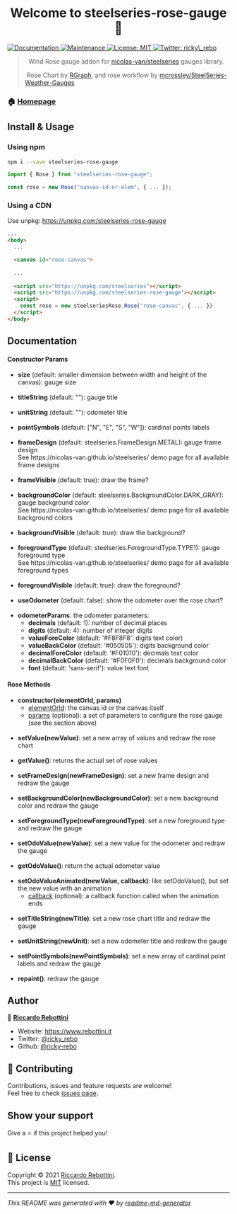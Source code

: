 <h1 align="center">Welcome to steelseries-rose-gauge 👋</h1>
<p>
  <a href="https://github.com/ricky-rebo/SteelSeries-Rose-Gauge#readme" target="_blank">
    <img alt="Documentation" src="https://img.shields.io/badge/documentation-yes-brightgreen.svg" />
  </a>
  <a href="https://github.com/ricky-rebo/SteelSeries-Rose-Gauge/graphs/commit-activity" target="_blank">
    <img alt="Maintenance" src="https://img.shields.io/badge/Maintained%3F-yes-green.svg" />
  </a>
  <a href="https://github.com/ricky-rebo/SteelSeries-Rose-Gauge/blob/master/LICENSE" target="_blank">
    <img alt="License: MIT" src="https://img.shields.io/github/license/ricky-rebo/steelseries-rose-gauge" />
  </a>
  <a href="https://twitter.com/ricky\_rebo" target="_blank">
    <img alt="Twitter: ricky\_rebo" src="https://img.shields.io/twitter/follow/ricky_rebo.svg?style=social" />
  </a>
</p>

> &nbsp;
> Wind Rose gauge addon for [nicolas-van/steelseries](https://github.com/nicolas-van/steelseries) gauges library.
> 
> &nbsp;Rose Chart by [RGraph](https://www.rgraph.net/canvas/rose.html), and rose workflow by [mcrossley/SteelSeries-Weather-Gauges](https://github.com/mcrossley/SteelSeries-Weather-Gauges)
> &nbsp;


### 🏠 [Homepage](https://github.com/ricky-rebo/SteelSeries-Rose-Gauge#readme)

## Install & Usage

### Using npm

```sh
npm i --save steelseries-rose-gauge
```

```ts
import { Rose } from "steelseries-rose-gauge";

const rose = new Rose("canvas-id-or-elem", { ... });
```


### Using a CDN

Use unpkg: https://unpkg.com/steelseries-rose-gauge

```html
...
<body>
  ...

  <canvas id="rose-canvas">
  
  ...
  
  <script src="https://unpkg.com/steelseries"></script>
  <script src="https://unpkg.com/steelseries-rose-gauge"></script>
  <script>
    const rose = new steelseriesRose.Rose("rose-canvas", { ... })
  </script>
</body>
```

## Documentation

#### Constructor Params
<ul>
  <li> <b>size</b> (default: smaller dimension between width and height of the canvas): gauge size</li>
  <br/>
  <li> <b>titleString</b> (default: ""): gauge title </li>
  <br/>
  <li> <b>unitString</b> (default: ""): odometer title</li>
  <br/>
  <li> <b>pointSymbols</b> (default: ["N", "E", "S", "W"]): cardinal points labels </li>
  <br/>
  <li> 
    <b>frameDesign</b> (default: steelseries.FrameDesign.METAL): gauge frame design<br/>
    See https://nicolas-van.github.io/steelseries/ demo page for all available frame designs
  </li>
  <br/>
  <li> <b>frameVisible</b> (default: true): draw the frame? </li>
  <br/>
  <li>
    <b>backgroundColor</b> (default: steelseries.BackgroundColor.DARK_GRAY): gauge background color<br/>
    See https://nicolas-van.github.io/steelseries/ demo page for all available background colors
  </li>
  <br/>
  <li> <b>backgroundVisible</b> (default: true): draw the background? </li>
  <br/>
  <li>
    <b>foregroundType</b> (default: steelseries.ForegroundType.TYPE1): gauge foreground type<br/>
    See https://nicolas-van.github.io/steelseries/ demo page for all available foreground types
  </li>
  <br/>
  <li> <b>foregroundVisible</b> (default: true): draw the foreground? </li>
  <br/>
  <li> <b>useOdometer</b> (default: false): show the odometer over the rose chart? </li>
  <br/>
  <li>
    <b>odometerParams</b>: the odometer parameters:
    <ul>
      <li> <b>decimals</b> (default: 1): number of decimal places </li>
      <li> <b>digits</b> (default: 4): number of integer digits </li>
      <li> <b>valueForeColor</b> (default: '#F8F8F8': digits text color) </li>
      <li> <b>valueBackColor</b> (default: '#050505'): digits background color </li>
      <li> <b>decimalForeColor</b> (default: '#F01010'): decimals text color </li>
      <li> <b>decimalBackColor</b> (default: '#F0F0F0'): decimals background color </li>
      <li> <b>font</b> (default: 'sans-serif'): value text font </li>
    </ul>
  </li>
</ul>

#### Rose Methods
<ul>
  <li>
    <b>constructor(elementOrId, params)</b>
    <ul>
      <li><u>elementOrId</u>: the canvas id or the canvas itself</li>
      <li><u>params</u> (optional): a set of parameters to configure the rose gauge (see the section above)</li>
    </ul>
  </li>
  <br/>
  <li>
    <b>setValue(newValue)</b>: set a new array of values and redraw the rose chart
  </li>
  <br/>
  <li>
    <b>getValue()</b>: returns the actual set of rose values
  </li>
  <br/>
  <li>
    <b>setFrameDesign(newFrameDesign)</b>: set a new frame design and redraw the gauge
  </li>
  <br/>
  <li>
    <b>setBackgroundColor(newBackgroundColor)</b>: set a new background color and redraw the gauge
  </li>
  <br/>
  <li>
    <b>setForegroundType(newForegroundType)</b>: set a new foreground type and redraw the gauge
  </li>
  <br/>
  <li>
    <b>setOdoValue(newValue)</b>: set a new value for the odometer and redraw the gauge
  </li>
  <br/>
  <li>
    <b>getOdoValue()</b>: return the actual odometer value
  </li>
  <br/>
  <li>
    <b>setOdoValueAnimated(newValue, callback)</b>: like setOdoValue(), but set the new value with an animation
    <ul>
      <li><u>callback</u> (optional): a callback function called when the animation ends</li>
    </ul>
  </li>
  <br/>
  <li>
    <b>setTitleString(newTitle)</b>: set a new rose chart title and redraw the gauge
  </li>
  <br/>
  <li>
    <b>setUnitString(newUnit)</b>: set a new odometer title and redraw the gauge
  </li>
  <br/>
  <li>
    <b>setPointSymbols(newPointSymbols)</b>: set a new array of cardinal point labels and redraw the gauge
  </li>
  <br/>
  <li>
    <b>repaint()</b>: redraw the gauge
  </li>
</ul>

## Author

👤 **[Riccardo Rebottini](https://github.com/ricky-rebo)**

* Website: https://www.rebottini.it
* Twitter: [@ricky_rebo](https://twitter.com/ricky\_rebo)
* Github: [@ricky-rebo](https://github.com/ricky-rebo)

## 🤝 Contributing

Contributions, issues and feature requests are welcome!<br />Feel free to check [issues page](https://github.com/ricky-rebo/SteelSeries-Rose-Gauge/issues). 

## Show your support

Give a ⭐️ if this project helped you!

## 📝 License

Copyright © 2021 [Riccardo Rebottini](https://github.com/ricky-rebo).<br />
This project is [MIT](https://github.com/ricky-rebo/SteelSeries-Rose-Gauge/blob/master/LICENSE) licensed.

***
_This README was generated with ❤️ by [readme-md-generator](https://github.com/kefranabg/readme-md-generator)_
